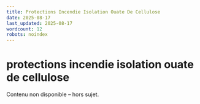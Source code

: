 ```yaml
---
title: Protections Incendie Isolation Ouate De Cellulose
date: 2025-08-17
last_updated: 2025-08-17
wordcount: 12
robots: noindex
---
```


# protections incendie isolation ouate de cellulose

Contenu non disponible – hors sujet.